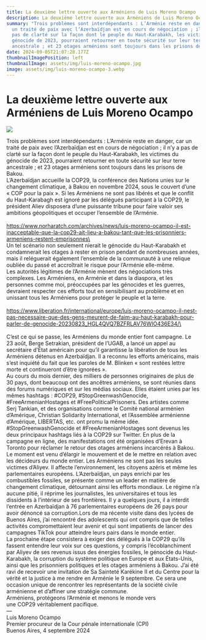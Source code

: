 ```yaml
---
title: La deuxième lettre ouverte aux Arméniens de Luis Moreno Ocampo
description: La deuxième lettre ouverte aux Arméniens de Luis Moreno Ocampo
summary: "Trois problèmes sont interdépendants : L’Arménie reste en danger, car
  un traité de paix avec l’Azerbaïdjan est en cours de négociation ; il n’y a
  pas de clarté sur la façon dont le peuple du Haut-Karabakh, les victimes du
  génocide de 2023, pourraient retourner en toute sécurité sur leur terre
  ancestrale ; et 23 otages arméniens sont toujours dans les prisons de Bakou."
date: 2024-09-05T21:07:28.177Z
thumbnailImagePosition: left
thumbnailImage: assets/img/luis-moreno-ocampo.jpg
image: assets/img/luis-moreno-ocampo-3.webp
---
```

<!--StartFragment-->

# La deuxième lettre ouverte aux Arméniens de Luis Moreno Ocampo



![](https://www.armenews.com/IMG/arton119074.jpg)

Trois problèmes sont interdépendants : L’Arménie reste en danger, car un traité de paix avec l’Azerbaïdjan est en cours de négociation ; il n’y a pas de clarté sur la façon dont le peuple du Haut-Karabakh, les victimes du génocide de 2023, pourraient retourner en toute sécurité sur leur terre ancestrale ; et 23 otages arméniens sont toujours dans les prisons de Bakou.\
L’Azerbaïdjan accueille la COP29, la conférence des Nations unies sur le changement climatique, à Bakou en novembre 2024, sous le couvert d’une « COP pour la paix ». Si les Arméniens ne sont pas libérés et que le conflit du Haut-Karabagh est ignoré par les délégués participant à la COP29, le président Aliev disposera d’une puissante tribune pour faire valoir ses ambitions géopolitiques et occuper l’ensemble de l’Arménie.\
\
https://www.norharatch.com/archives/news/luis-moreno-ocampo-il-est-inacceptable-que-la-cop29-ait-lieu-a-bakou-tant-que-les-prisonniers-armeniens-restent-emprisonnes\
\
Un tel scénario non seulement nierait le génocide du Haut-Karabakh et condamnerait les otages à rester en prison pendant de nombreuses années, mais il reléguerait également l’ensemble de la communauté à une relique oubliée du passé et accroîtrait le risque pour l’Arménie elle-même.\
Les autorités légitimes de l’Arménie mènent des négociations très complexes. Les Arméniens, en Arménie et dans la diaspora, et les personnes comme moi, préoccupées par les génocides et les guerres, devraient respecter ces efforts tout en sensibilisant au problème et en unissant tous les Arméniens pour protéger le peuple et la terre.\
\
https://www.liberation.fr/international/europe/luis-moreno-ocampo-il-nest-pas-necessaire-que-des-gens-meurent-de-faim-au-haut-karabakh-pour-parler-de-genocide-20230823_HGL4QVQ7BZFRLAV76WIO436E34/\
\
\
C’est ce qui se passe, les Arméniens du monde entier font campagne. Le 23 août, Berge Setrakian, président de l’UGAB, a lancé un appel au secrétaire d’État américain pour qu’il garantisse la libération de tous les Arméniens détenus en Azerbaïdjan. Il a reconnu les efforts américains, mais s’est inquiété du fait que les paroles de M. Blinken « sont restées lettre morte et continueront d’être ignorées ».\
Au cours du mois dernier, des milliers de personnes originaires de plus de 30 pays, dont beaucoup ont des ancêtres arméniens, se sont réunies dans des forums numériques et sur les médias sociaux. Elles étaient unies par les mêmes hashtags : #COP29, #StopGreenwashGenocide, #FreeArmenianHostages et #FreePoliticalPrisoners. Des artistes comme Serj Tankian, et des organisations comme le Comité national arménien d’Amérique, Christian Solidarity International, et l’Assemblée arménienne d’Amérique, LIBERTAS, etc. ont promu la même idée. #StopGreenwashGenocide et #FreeArmenianHostages sont devenus les deux principaux hashtags liés à la COP29 sur Twitter. En plus de la campagne en ligne, des manifestations ont été organisées d’Erevan à Toronto pour réclamer le retour des otages arméniens incarcérés à Bakou.\
Le moment est venu d’élargir le mouvement et de le mettre en relation avec les décideurs du monde entier. Les Arméniens ne sont pas les seules victimes d’Aliyev. Il affecte l’environnement, les citoyens azéris et même les parlementaires européens. L’Azerbaïdjan, un pays enrichi par les combustibles fossiles, se présente comme un leader en matière de changement climatique, détournant ainsi les efforts mondiaux. Le régime n’a aucune pitié, il réprime les journalistes, les universitaires et tous les dissidents à l’intérieur de ses frontières. Il y a quelques jours, il a interdit l’entrée en Azerbaïdjan à 76 parlementaires européens de 26 pays pour avoir dénoncé sa corruption.Lors de ma récente visite dans des lycées de Buenos Aires, j’ai rencontré des adolescents qui ont compris que de telles activités compromettaient leur avenir et qui sont impatients de lancer des campagnes TikTok pour atteindre leurs pairs dans le monde entier.\
La prochaine étape consistera à exiger des délégués à la COP29 qu’ils fassent entendre leur voix sur ces questions, y compris l’écoblanchiment par Aliyev de ses revenus issus des énergies fossiles, le génocide du Haut-Karabakh, la corruption du système politique en Europe et aux États-Unis, ainsi que les prisonniers politiques et les otages arméniens à Bakou. J’ai été ravi de recevoir une invitation de Sa Sainteté Karékine II et du Centre pour la vérité et la justice à me rendre en Arménie le 9 septembre. Ce sera une occasion unique de rencontrer les représentants de la société civile arménienne et d’affiner une stratégie commune.\
Arméniens, protégeons l’Arménie et menons le monde vers une COP29 véritablement pacifique.\
— \
Luis Moreno Ocampo\
Premier procureur de la Cour pénale internationale (CPI)\
Buenos Aires, 4 septembre 2024



<!--EndFragment-->